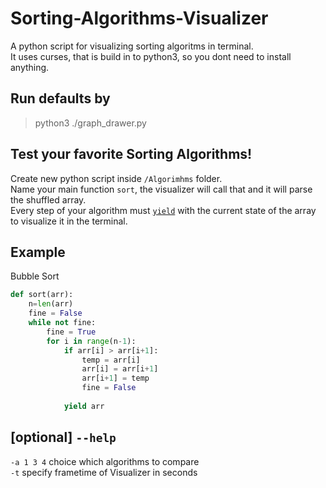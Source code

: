 # Sorting-Algorithms-Visualizer
A python script for visualizing sorting algoritms in terminal.  
It uses curses, that is build in to python3, so you dont need to install anything.

<blockquote class="imgur-embed-pub" lang="en" data-id="a/EdbTJCF"  ><a href="//imgur.com/a/EdbTJCF"></a></blockquote><script async src="//s.imgur.com/min/embed.js" charset="utf-8"></script>

## Run defaults by 
>python3 ./graph_drawer.py

## Test your favorite Sorting Algorithms!
Create new python script inside `/Algorimhms` folder.  
Name your main function `sort`, the visualizer will call that and it will parse the shuffled array.  
Every step of your algorithm must [`yield`](https://www.geeksforgeeks.org/use-yield-keyword-instead-return-keyword-python/) with the current state of the array to visualize it in the terminal.  

## Example
Bubble Sort
```py
def sort(arr):
    n=len(arr)
    fine = False
    while not fine:
        fine = True
        for i in range(n-1): 
            if arr[i] > arr[i+1]:
                temp = arr[i]
                arr[i] = arr[i+1]
                arr[i+1] = temp
                fine = False
        
            yield arr
```
## [optional] `--help`
`-a 1 3 4` choice which algorithms to compare  
`-t` specify frametime of Visualizer in seconds

